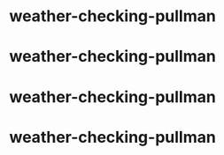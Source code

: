 # weather-checking-pullman
# weather-checking-pullman
# weather-checking-pullman
# weather-checking-pullman
